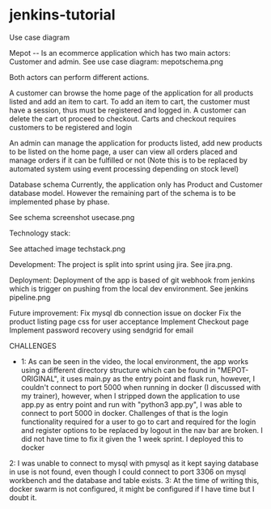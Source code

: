 # jenkins-tutorial

Use case diagram

Mepot -- Is an ecommerce application which has two main actors: Customer and admin.
See use case diagram: mepotschema.png

Both actors can perform different actions.

 A customer can browse the home page of the application for all products listed and add an item to cart. To add an item to cart, the customer must have a session, thus must be registered and logged in. A customer can delete the cart ot proceed to checkout. Carts and checkout requires customers to be registered and login


An admin can manage the application for products listed, add new products to be listed on the home page, a user can view all orders placed and manage orders if it can be fulfilled or not (Note this is to be replaced by automated system using event processing depending on stock level)

Database schema
Currently, the application only has Product and Customer database model. However the remaining part of the schema is to be implemented phase by phase.

See schema screenshot
usecase.png

Technology stack:

See attached image
techstack.png


Development:
    The project is split into sprint using jira. See jira.png.

Deployment:
    Deployment of the app is based of git webhook from jenkins which is trigger on pushing from the local dev environment. 
    See jenkins pipeline.png

Future improvement:
    Fix mysql db connection issue on docker
    Fix the product listing page css for user acceptance
    Implement Checkout page 
    Implement password recovery using sendgrid for email
    

CHALLENGES

- 1: As can be seen in the video, the local environment, the app works using a different directory structure which can be found in "MEPOT-ORIGINAL", it uses main.py as the entry point and flask run, however, I couldn't connect to port 5000
when running in docker (I discussed with my trainer), however, when I stripped down the application to use app.py as entry point and run with "python3 app.py", I was able to connect to port 5000 in docker. Challenges of that
is the login functionality required for a user to go to cart and required for the login and register options to be replaced by logout in the nav bar are broken. I did not have time to fix it
given the 1 week sprint. I deployed this to docker

2: I was unable to connect to mysql with pmysql as it kept saying database in use is not found, even though I could connect to port 3306 on mysql workbench and the database and table exists.
3: At the time of writing this, docker swarm is not configured, it might be configured if I have time but I doubt it.


